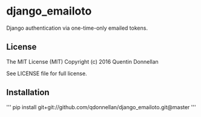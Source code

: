 # django_emailoto

Django authentication via one-time-only emailed tokens. 

## License
The MIT License (MIT)
Copyright (c) 2016 Quentin Donnellan

See LICENSE file for full license.

## Installation 

'''
pip install git+git://github.com/qdonnellan/django_emailoto.git@master
'''